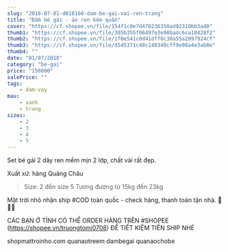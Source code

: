 ```yaml
---
slug: "2018-07-01-d018160-dam-be-gai-vai-ren-trang"
title: "Đầm bé gái - áo ren kèm quần"
cover: "https://cf.shopee.vn/file/154f1c0e7d470236350ad92310bb3a40"
thumb1: "https://cf.shopee.vn/file/305b355f06497e3e98badc6ca18428f2"
thumb2: "https://cf.shopee.vn/file/1f0e541c0d41dff0c38a55a2097924cf"
thumb3: "https://cf.shopee.vn/file/d545371c48c148349cff9e98a4e3ab0e"
thumb4: ""
date: "01/07/2018"
category: "be-gai"
price: "150000"
salePrice: ""
tags:
    - dam-vay
mau:
    - xanh
    - trang
sizes:
    - 2
    - 3
    - 4
    - 5
---
```


Set bé gái 2 dây ren mềm mịn 2 lớp, chất vải rất đẹp.

Xuất xứ: hàng Quảng Châu

> Size: 2 đến size 5
> Tương đương từ 15kg đến 23kg

Mặt trời nhỏ nhận ship #COD toàn quốc - check hàng, thanh toán tận nhà.  🚚🚚🚚

CÁC BẠN Ở TỈNH CÓ THỂ ORDER HÀNG TRÊN #SHOPEE (https://shopee.vn/truongtomi0708) ĐỂ TIẾT KIỆM TIỀN SHIP NHÉ

<div class="hidden">
shopmattroinho.com quanaotreem dambegai quanaochobe
</div>
